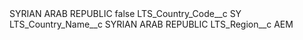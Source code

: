 <?xml version="1.0" encoding="UTF-8"?>
<CustomMetadata xmlns="http://soap.sforce.com/2006/04/metadata" xmlns:xsi="http://www.w3.org/2001/XMLSchema-instance" xmlns:xsd="http://www.w3.org/2001/XMLSchema">
    <label>SYRIAN ARAB REPUBLIC</label>
    <protected>false</protected>
    <values>
        <field>LTS_Country_Code__c</field>
        <value xsi:type="xsd:string">SY</value>
    </values>
    <values>
        <field>LTS_Country_Name__c</field>
        <value xsi:type="xsd:string">SYRIAN ARAB REPUBLIC</value>
    </values>
    <values>
        <field>LTS_Region__c</field>
        <value xsi:type="xsd:string">AEM</value>
    </values>
</CustomMetadata>
